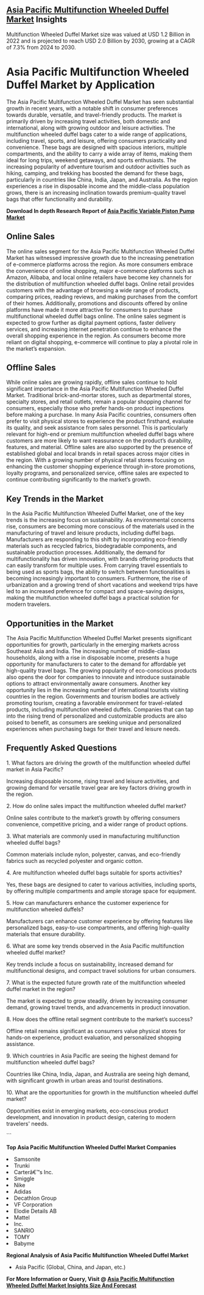 <h2><a href="https://www.verifiedmarketreports.com/download-sample/?rid=408604&amp;utm_source=Github-Feb&amp;utm_medium=219" target="_blank">Asia Pacific Multifunction Wheeled Duffel Market</a> Insights</h2><p>Multifunction Wheeled Duffel Market size was valued at USD 1.2 Billion in 2022 and is projected to reach USD 2.0 Billion by 2030, growing at a CAGR of 7.3% from 2024 to 2030.</p><p><h1>Asia Pacific Multifunction Wheeled Duffel Market by Application</h1> <p>The Asia Pacific Multifunction Wheeled Duffel Market has seen substantial growth in recent years, with a notable shift in consumer preferences towards durable, versatile, and travel-friendly products. The market is primarily driven by increasing travel activities, both domestic and international, along with growing outdoor and leisure activities. The multifunction wheeled duffel bags cater to a wide range of applications, including travel, sports, and leisure, offering consumers practicality and convenience. These bags are designed with spacious interiors, multiple compartments, and the ability to carry a wide array of items, making them ideal for long trips, weekend getaways, and sports enthusiasts. The increasing popularity of adventure tourism and outdoor activities such as hiking, camping, and trekking has boosted the demand for these bags, particularly in countries like China, India, Japan, and Australia. As the region experiences a rise in disposable income and the middle-class population grows, there is an increasing inclination towards premium-quality travel bags that offer functionality and durability. <p><strong>Download In depth Research Report of <a href="https://www.verifiedmarketreports.com/download-sample/?rid=236118&amp;utm_source=Pulse-Dec&amp;utm_medium=219" target="_blank">Asia Pacific Variable Piston Pump Market</a></strong></p></p> <h2>Online Sales</h2> <p>The online sales segment for the Asia Pacific Multifunction Wheeled Duffel Market has witnessed impressive growth due to the increasing penetration of e-commerce platforms across the region. As more consumers embrace the convenience of online shopping, major e-commerce platforms such as Amazon, Alibaba, and local online retailers have become key channels for the distribution of multifunction wheeled duffel bags. Online retail provides customers with the advantage of browsing a wide range of products, comparing prices, reading reviews, and making purchases from the comfort of their homes. Additionally, promotions and discounts offered by online platforms have made it more attractive for consumers to purchase multifunctional wheeled duffel bags online. The online sales segment is expected to grow further as digital payment options, faster delivery services, and increasing internet penetration continue to enhance the overall shopping experience in the region. As consumers become more reliant on digital shopping, e-commerce will continue to play a pivotal role in the market’s expansion. <h2>Offline Sales</h2> <p>While online sales are growing rapidly, offline sales continue to hold significant importance in the Asia Pacific Multifunction Wheeled Duffel Market. Traditional brick-and-mortar stores, such as departmental stores, specialty stores, and retail outlets, remain a popular shopping channel for consumers, especially those who prefer hands-on product inspections before making a purchase. In many Asia Pacific countries, consumers often prefer to visit physical stores to experience the product firsthand, evaluate its quality, and seek assistance from sales personnel. This is particularly relevant for high-end or premium multifunction wheeled duffel bags where customers are more likely to want reassurance on the product’s durability, features, and material. Offline sales are also supported by the presence of established global and local brands in retail spaces across major cities in the region. With a growing number of physical retail stores focusing on enhancing the customer shopping experience through in-store promotions, loyalty programs, and personalized service, offline sales are expected to continue contributing significantly to the market’s growth. <h2>Key Trends in the Market</h2> <p>In the Asia Pacific Multifunction Wheeled Duffel Market, one of the key trends is the increasing focus on sustainability. As environmental concerns rise, consumers are becoming more conscious of the materials used in the manufacturing of travel and leisure products, including duffel bags. Manufacturers are responding to this shift by incorporating eco-friendly materials such as recycled fabrics, biodegradable components, and sustainable production processes. Additionally, the demand for multifunctionality has driven innovation, with brands offering products that can easily transform for multiple uses. From carrying travel essentials to being used as sports bags, the ability to switch between functionalities is becoming increasingly important to consumers. Furthermore, the rise of urbanization and a growing trend of short vacations and weekend trips have led to an increased preference for compact and space-saving designs, making the multifunction wheeled duffel bags a practical solution for modern travelers. <h2>Opportunities in the Market</h2> <p>The Asia Pacific Multifunction Wheeled Duffel Market presents significant opportunities for growth, particularly in the emerging markets across Southeast Asia and India. The increasing number of middle-class households, along with a rise in disposable income, presents a huge opportunity for manufacturers to cater to the demand for affordable yet high-quality travel bags. The growing popularity of eco-conscious products also opens the door for companies to innovate and introduce sustainable options to attract environmentally aware consumers. Another key opportunity lies in the increasing number of international tourists visiting countries in the region. Governments and tourism bodies are actively promoting tourism, creating a favorable environment for travel-related products, including multifunction wheeled duffels. Companies that can tap into the rising trend of personalized and customizable products are also poised to benefit, as consumers are seeking unique and personalized experiences when purchasing bags for their travel and leisure needs. <h2>Frequently Asked Questions</h2> <p>1. What factors are driving the growth of the multifunction wheeled duffel market in Asia Pacific?</p> <p>Increasing disposable income, rising travel and leisure activities, and growing demand for versatile travel gear are key factors driving growth in the region.</p> <p>2. How do online sales impact the multifunction wheeled duffel market?</p> <p>Online sales contribute to the market’s growth by offering consumers convenience, competitive pricing, and a wider range of product options.</p> <p>3. What materials are commonly used in manufacturing multifunction wheeled duffel bags?</p> <p>Common materials include nylon, polyester, canvas, and eco-friendly fabrics such as recycled polyester and organic cotton.</p> <p>4. Are multifunction wheeled duffel bags suitable for sports activities?</p> <p>Yes, these bags are designed to cater to various activities, including sports, by offering multiple compartments and ample storage space for equipment.</p> <p>5. How can manufacturers enhance the customer experience for multifunction wheeled duffels?</p> <p>Manufacturers can enhance customer experience by offering features like personalized bags, easy-to-use compartments, and offering high-quality materials that ensure durability.</p> <p>6. What are some key trends observed in the Asia Pacific multifunction wheeled duffel market?</p> <p>Key trends include a focus on sustainability, increased demand for multifunctional designs, and compact travel solutions for urban consumers.</p> <p>7. What is the expected future growth rate of the multifunction wheeled duffel market in the region?</p> <p>The market is expected to grow steadily, driven by increasing consumer demand, growing travel trends, and advancements in product innovation.</p> <p>8. How does the offline retail segment contribute to the market’s success?</p> <p>Offline retail remains significant as consumers value physical stores for hands-on experience, product evaluation, and personalized shopping assistance.</p> <p>9. Which countries in Asia Pacific are seeing the highest demand for multifunction wheeled duffel bags?</p> <p>Countries like China, India, Japan, and Australia are seeing high demand, with significant growth in urban areas and tourist destinations.</p> <p>10. What are the opportunities for growth in the multifunction wheeled duffel market?</p> <p>Opportunities exist in emerging markets, eco-conscious product development, and innovation in product design, catering to modern travelers' needs.</p> ```</p><p><strong>Top Asia Pacific Multifunction Wheeled Duffel Market Companies</strong></p><div data-test-id=""><p><li>Samsonite</li><li> Trunki</li><li> Carterâ€™s Inc.</li><li> Smiggle</li><li> Nike</li><li> Adidas</li><li> Decathlon Group</li><li> VF Corporation</li><li> Elodie Details AB</li><li> Mattel</li><li> Inc.</li><li> SANRIO</li><li> TOMY</li><li> Babyme</li></p><div><strong>Regional Analysis of&nbsp;Asia Pacific Multifunction Wheeled Duffel Market</strong></div><ul><li dir="ltr"><p dir="ltr">Asia Pacific (Global, China, and Japan, etc.)</p></li></ul><p><strong>For More Information or Query, Visit @&nbsp;</strong><strong><a href="https://www.verifiedmarketreports.com/product/multifunction-wheeled-duffel-market/?utm_source=Github-Feb&amp;utm_medium=219" target="_blank">Asia Pacific Multifunction Wheeled Duffel Market Insights Size And Forecast</a></strong></p></div><h2>&nbsp;</h2><div data-test-id="">&nbsp;</div>
